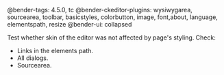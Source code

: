 @bender-tags: 4.5.0, tc
@bender-ckeditor-plugins: wysiwygarea, sourcearea, toolbar, basicstyles, colorbutton, image, font,about, language, elementspath, resize
@bender-ui: collapsed

Test whether skin of the editor was not affected by page's styling. Check:

* Links in the elements path.
* All dialogs.
* Sourcearea.